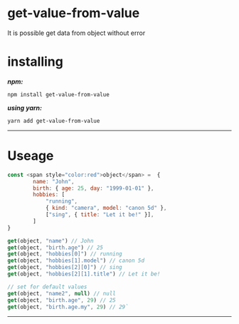 # get-value-from-value
It is possible get data from object without error

# installing

***npm:***
```
npm install get-value-from-value
```
***using yarn:***
```
yarn add get-value-from-value
```

***

# Useage
```JavaScript
const <span style="color:red">object</span> =  {
        name: "John",
        birth: { age: 25, day: "1999-01-01" },
        hobbies: [
            "running",
            { kind: "camera", model: "canon 5d" },
            ["sing", { title: "Let it be!" }],
        ]
}
```

```JavaScript
get(object, "name") // John
get(object, "birth.age") // 25
get(object, "hobbies[0]") // running
get(object, "hobbies[1].model") // canon 5d
get(object, "hobbies[2][0]") // sing
get(object, "hobbies[2][1].title") // Let it be!

// set for default values
get(object, "name2", null) // null
get(object, "birth.age", 29) // 25
get(object, "birth.age.my", 29) // 29`
```

***
